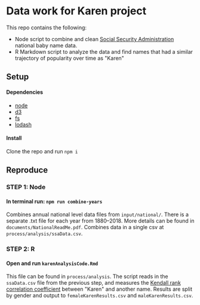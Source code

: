 # Data work for Karen project

This repo contains the following:

- Node script to combine and clean [Social Security Administration](https://www.ssa.gov/oact/babynames/limits.html) national baby name data.
- R Markdown script to analyze the data and find names that had a similar trajectory of popularity over time as "Karen"

## Setup

#### Dependencies

- [node](https://nodejs.org/en/)
- [d3](https://d3js.org/)
- [fs](https://nodejs.org/api/fs.html)
- [lodash](https://lodash.com/)

#### Install

Clone the repo and run `npm i`

## Reproduce

### STEP 1: Node

#### In terminal run: `npm run combine-years`

Combines annual national level data files from `input/national/`. There is a separate .txt file for each year from 1880–2018. More details can be found in `documents/NationalReadMe.pdf`. Combines data in a single csv at `process/analysis/ssaData.csv`.

### STEP 2: R

#### Open and run `karenAnalysisCode.Rmd`

This file can be found in `process/analysis`. The script reads in the `ssaData.csv` file from the previous step, and measures the [Kendall rank correlation coefficient](https://towardsdatascience.com/kendall-rank-correlation-explained-dee01d99c535) between "Karen" and another name. Results are split by gender and output to `femaleKarenResults.csv` and `maleKarenResults.csv`.  
